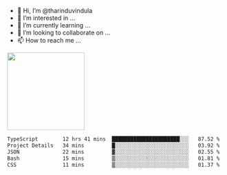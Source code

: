 - 👋 Hi, I’m @tharinduvindula
- 👀 I’m interested in ...
- 🌱 I’m currently learning ...
- 💞️ I’m looking to collaborate on ...
- 📫 How to reach me ...

<!---
tharinduvindula/tharinduvindula is a ✨ special ✨ repository because its `README.md` (this file) appears on your GitHub profile.
You can click the Preview link to take a look at your changes.
--->

<img height="180em" src="https://github-readme-stats.vercel.app/api?username=tharinduvindula&show_icons=true&hide_border=false&&count_private=true&include_all_commits=true" />


<!--START_SECTION:waka-->

```txt
TypeScript        12 hrs 41 mins  ██████████████████████░░░   87.52 %
Project Details   34 mins         █░░░░░░░░░░░░░░░░░░░░░░░░   03.92 %
JSON              22 mins         ▓░░░░░░░░░░░░░░░░░░░░░░░░   02.55 %
Bash              15 mins         ▒░░░░░░░░░░░░░░░░░░░░░░░░   01.81 %
CSS               11 mins         ▒░░░░░░░░░░░░░░░░░░░░░░░░   01.37 %
```

<!--END_SECTION:waka-->
